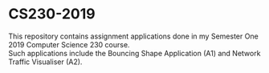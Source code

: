 # CS230-2019
This repository contains assignment applications done in my Semester One 2019 Computer Science 230 course.
<br> Such applications include the Bouncing Shape Application (A1) and Network Traffic Visualiser (A2).
